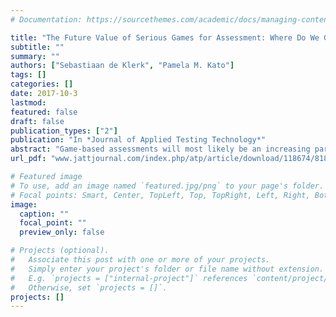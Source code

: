 ```yaml
---
# Documentation: https://sourcethemes.com/academic/docs/managing-content/

title: "The Future Value of Serious Games for Assessment: Where Do We Go Now?"
subtitle: ""
summary: ""
authors: ["Sebastiaan de Klerk", "Pamela M. Kato"]
tags: []
categories: []
date: 2017-10-3
lastmod:
featured: false
draft: false
publication_types: ["2"]
publication: "In *Journal of Applied Testing Technology*"
abstract: "Game-based assessments will most likely be an increasing part of testing programs in future generations because they provide promising possibilities for more valid and reliable measurement of students’ skills as compared to the traditional methods of assessment like paper-and-pencil tests or performance-based assessments. The current status of serious games for assessment has been highlighted from several angles in the previous articles of this special issue. Here, we will synthesize the findings from the individual papers to demonstrate how to best benefit from the advantages of game-based assessment and how to address the many challenges that still remain. In the first part we will once more discuss how game-based assessments advantages can play a role in future testing, and in the second part we will address one of the most daring challenges: the psychometrics behind the game. In a short conclusion section we will discuss how research and practice should shape a future generation of game-based assessment."
url_pdf: "www.jattjournal.com/index.php/atp/article/download/118674/81855"

# Featured image
# To use, add an image named `featured.jpg/png` to your page's folder.
# Focal points: Smart, Center, TopLeft, Top, TopRight, Left, Right, BottomLeft, Bottom, BottomRight.
image:
  caption: ""
  focal_point: ""
  preview_only: false

# Projects (optional).
#   Associate this post with one or more of your projects.
#   Simply enter your project's folder or file name without extension.
#   E.g. `projects = ["internal-project"]` references `content/project/deep-learning/index.md`.
#   Otherwise, set `projects = []`.
projects: []
---
```

